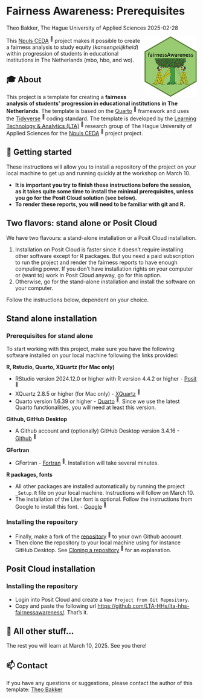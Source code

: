 # Fairness Awareness: Prerequisites
Theo Bakker, The Hague University of Applied Sciences
2025-02-28

<a name="top"></a>

<img src="figures/fairness-awareness-hex.png" align="right" height="160"/>

This <a
href="https://community-data-ai.npuls.nl/groups/view/44d20066-53a8-48c2-b4e9-be348e05d273/project-center-for-educational-data-analytics-ceda"
target="_blank">Npuls CEDA</a> <sup>🔗</sup> project makes it possible
to create a fairness analysis to study equity (*kansengelijkheid*)
within progression of students in educational institutions in The
Netherlands (mbo, hbo, and wo).

## 🎓 About

This project is a template for creating a **fairness analysis of
students’ progression in educational institutions in The Netherlands**.
The template is based on the
<a href="https://quarto.org/docs/get-started/"
target="_blank">Quarto</a> <sup>🔗</sup> framework and uses the
<a href="https://www.tidyverse.org/" target="_blank">Tidyverse</a>
<sup>🔗</sup> coding standard. The template is developed by the <a
href="https://www.dehaagsehogeschool.nl/onderzoek/lectoraten/learning-technology-analytics"
target="_blank">Learning Technology &amp; Analytics (LTA)</a>
<sup>🔗</sup> research group of The Hague University of Applied Sciences
for the <a
href="https://community-data-ai.npuls.nl/groups/view/44d20066-53a8-48c2-b4e9-be348e05d273/project-center-for-educational-data-analytics-ceda"
target="_blank">Npuls CEDA</a> <sup>🔗</sup> project project.

## 🚀 Getting started

These instructions will allow you to install a repository of the project
on your local machine to get up and running quickly at the workshop on
March 10.

- **It is important you try to finish these instructions before the
  session, as it takes quite some time to install the minimal
  prerequisites, unless you go for the Posit Cloud solution (see
  below).**
- **To render these reports, you will need to be familiar with git and
  R.**

## Two flavors: stand alone or Posit Cloud

We have two flavours: a stand-alone installation or a Posit Cloud
installation.

1.  Installation on Posit Cloud is faster since it doesn’t require
    installing other software except for R packages. But you need a paid
    subscription to run the project and render the fairness reports to
    have enough computing power. If you don’t have installation rights
    on your computer or (want to) work in Posit Cloud anyway, go for
    this option.
2.  Otherwise, go for the stand-alone installation and install the
    software on your computer.

Follow the instructions below, dependent on your choice.

## Stand alone installation

### Prerequisites for stand alone

To start working with this project, make sure you have the following
software installed on your local machine following the links provided:

**R, Rstudio, Quarto, XQuartz (for Mac only)**

- RStudio version 2024.12.0 or higher with R version 4.4.2 or higher -
  <a href="https://posit.co/download/rstudio-desktop/"
  target="_blank">Posit</a> <sup>🔗</sup>
- XQuartz 2.8.5 or higher (for Mac only) -
  <a href="https://www.xquartz.org/" target="_blank">XQuartz</a>
  <sup>🔗</sup>
- Quarto version 1.6.39 or higher -
  <a href="https://quarto.org/docs/get-started/"
  target="_blank">Quarto</a> <sup>🔗</sup>. Since we use the latest
  Quarto functionalities, you will need at least this version.

**Github, GitHub Desktop**

- A Github account and (optionally) GitHub Desktop version 3.4.16 - <a
  href="https://docs.github.com/en/desktop/installing-and-authenticating-to-github-desktop/installing-github-desktop"
  target="_blank">Github</a> <sup>🔗</sup>

**GFortran**

- GFortran -
  <a href="https://fortran-lang.org/learn/os_setup/install_gfortran/"
  target="_blank">Fortran</a> <sup>🔗</sup>. Installation will take
  several minutes.

**R packages, fonts**

- All other packages are installed automatically by running the project
  `_Setup.R` file on your local machine. Instructions will follow on
  March 10.
- The installation of the Liter font is optional. Follow the
  instructions from Google to install this font. -
  <a href="https://fonts.google.com/specimen/Liter"
  target="_blank">Google</a> <sup>🔗</sup>

### Installing the repository

- Finally, make a fork of the
  <a href="https://github.com/LTA-HHs/lta-hhs-fairnessawareness/"
  target="_blank">repository</a> <sup>🔗</sup> to your own Github
  account.
- Then clone the repository to your local machine using for instance
  GitHub Desktop. See <a
  href="https://docs.github.com/en/repositories/creating-and-managing-repositories/cloning-a-repository"
  target="_blank">Cloning a repository</a> <sup>🔗</sup> for an
  explanation.

## Posit Cloud installation

### Installing the repository

- Login into Posit Cloud and create a `New Project from Git Repository`.
- Copy and paste the following url
  https://github.com/LTA-HHs/lta-hhs-fairnessawareness/. That’s it.

## 🎈 All other stuff…

The rest you will learn at March 10, 2025. See you there!

## 📫 Contact

If you have any questions or suggestions, please contact the author of
this template: [Theo Bakker](mailto:t.c.bakker@hhs.nl)

